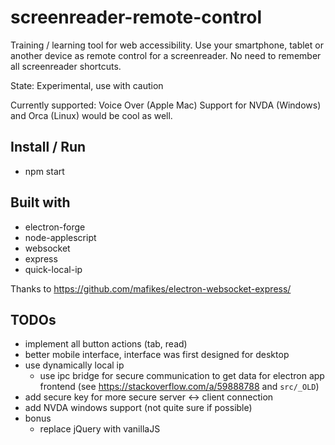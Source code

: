 # screenreader-remote-control

Training / learning tool for web accessibility. Use your smartphone, tablet or another device as remote control for a screenreader. No need to remember all screenreader shortcuts.  

State: Experimental, use with caution

Currently supported: Voice Over (Apple Mac)
Support for NVDA (Windows) and Orca (Linux) would be cool as well.

## Install / Run

- npm start

## Built with

- electron-forge
- node-applescript
- websocket
- express
- quick-local-ip

Thanks to https://github.com/mafikes/electron-websocket-express/

## TODOs

- implement all button actions (tab, read)
- better mobile interface, interface was first designed for desktop
- use dynamically local ip
    - use ipc bridge for secure communication to get data for electron app frontend (see https://stackoverflow.com/a/59888788 and `src/_OLD`)
- add secure key for more secure server <-> client connection
- add NVDA windows support (not quite sure if possible)
- bonus
    - replace jQuery with vanillaJS